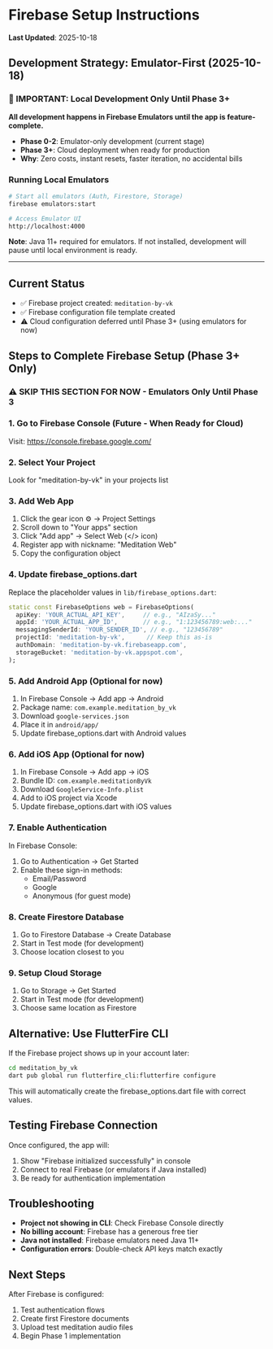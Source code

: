 # Firebase Setup Instructions

**Last Updated**: 2025-10-18

## Development Strategy: Emulator-First (2025-10-18)

### 🚨 IMPORTANT: Local Development Only Until Phase 3+
**All development happens in Firebase Emulators until the app is feature-complete.**

- **Phase 0-2**: Emulator-only development (current stage)
- **Phase 3+**: Cloud deployment when ready for production
- **Why**: Zero costs, instant resets, faster iteration, no accidental bills

### Running Local Emulators
```bash
# Start all emulators (Auth, Firestore, Storage)
firebase emulators:start

# Access Emulator UI
http://localhost:4000
```

**Note**: Java 11+ required for emulators. If not installed, development will pause until local environment is ready.

---

## Current Status
- ✅ Firebase project created: `meditation-by-vk`
- ✅ Firebase configuration file template created
- ⚠️ Cloud configuration deferred until Phase 3+ (using emulators for now)

## Steps to Complete Firebase Setup (Phase 3+ Only)

### ⚠️ SKIP THIS SECTION FOR NOW - Emulators Only Until Phase 3

### 1. Go to Firebase Console (Future - When Ready for Cloud)
Visit: https://console.firebase.google.com/

### 2. Select Your Project
Look for "meditation-by-vk" in your projects list

### 3. Add Web App
1. Click the gear icon ⚙️ → Project Settings
2. Scroll down to "Your apps" section
3. Click "Add app" → Select Web (</> icon)
4. Register app with nickname: "Meditation Web"
5. Copy the configuration object

### 4. Update firebase_options.dart
Replace the placeholder values in `lib/firebase_options.dart`:

```dart
static const FirebaseOptions web = FirebaseOptions(
  apiKey: 'YOUR_ACTUAL_API_KEY',     // e.g., "AIzaSy..."
  appId: 'YOUR_ACTUAL_APP_ID',       // e.g., "1:123456789:web:..."
  messagingSenderId: 'YOUR_SENDER_ID', // e.g., "123456789"
  projectId: 'meditation-by-vk',      // Keep this as-is
  authDomain: 'meditation-by-vk.firebaseapp.com',
  storageBucket: 'meditation-by-vk.appspot.com',
);
```

### 5. Add Android App (Optional for now)
1. In Firebase Console → Add app → Android
2. Package name: `com.example.meditation_by_vk`
3. Download `google-services.json`
4. Place it in `android/app/`
5. Update firebase_options.dart with Android values

### 6. Add iOS App (Optional for now)
1. In Firebase Console → Add app → iOS
2. Bundle ID: `com.example.meditationByVk`
3. Download `GoogleService-Info.plist`
4. Add to iOS project via Xcode
5. Update firebase_options.dart with iOS values

### 7. Enable Authentication
In Firebase Console:
1. Go to Authentication → Get Started
2. Enable these sign-in methods:
   - Email/Password
   - Google
   - Anonymous (for guest mode)

### 8. Create Firestore Database
1. Go to Firestore Database → Create Database
2. Start in Test mode (for development)
3. Choose location closest to you

### 9. Setup Cloud Storage
1. Go to Storage → Get Started
2. Start in Test mode (for development)
3. Choose same location as Firestore

## Alternative: Use FlutterFire CLI
If the Firebase project shows up in your account later:
```bash
cd meditation_by_vk
dart pub global run flutterfire_cli:flutterfire configure
```

This will automatically create the firebase_options.dart file with correct values.

## Testing Firebase Connection
Once configured, the app will:
1. Show "Firebase initialized successfully" in console
2. Connect to real Firebase (or emulators if Java installed)
3. Be ready for authentication implementation

## Troubleshooting
- **Project not showing in CLI**: Check Firebase Console directly
- **No billing account**: Firebase has a generous free tier
- **Java not installed**: Firebase emulators need Java 11+
- **Configuration errors**: Double-check API keys match exactly

## Next Steps
After Firebase is configured:
1. Test authentication flows
2. Create first Firestore documents
3. Upload test meditation audio files
4. Begin Phase 1 implementation